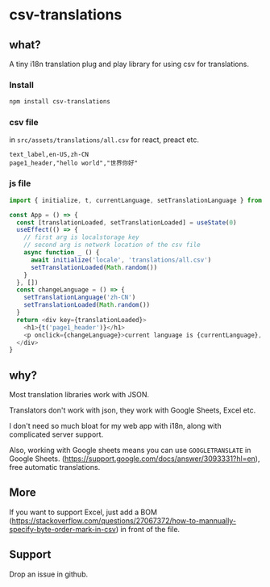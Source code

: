 # csv-translations

## what?

A tiny i18n translation plug and play library for using csv for translations.

### Install

```bash
npm install csv-translations
```

### csv file

in `src/assets/translations/all.csv` for react, preact etc.

```csv
text_label,en-US,zh-CN
page1_header,"hello world","世界你好"
```

### js file

```js
import { initialize, t, currentLanguage, setTranslationLanguage } from 'csv-translations'

const App = () => {
  const [translationLoaded, setTranslationLoaded] = useState(0)
  useEffect(() => {
    // first arg is localstorage key
    // second arg is network location of the csv file
    async function _ () {
      await initialize('locale', 'translations/all.csv')
      setTranslationLoaded(Math.random())
    }
  }, [])
  const changeLanguage = () => {
    setTranslationLanguage('zh-CN')
    setTranslationLoaded(Math.random())
  }
  return <div key={translationLoaded}>
    <h1>{t('page1_header')}</h1>
    <p onclick={changeLanguage}>current language is {currentLanguage}, click me to change.</p>
  </div>
}
```

## why?

Most translation libraries work with JSON.

Translators don't work with json, they work with Google Sheets, Excel etc.

I don't need so much bloat for my web app with i18n, along with complicated server support.

Also, working with Google sheets means you can use `GOOGLETRANSLATE` in Google Sheets. (https://support.google.com/docs/answer/3093331?hl=en), free automatic translations. 

## More

If you want to support Excel, just add a BOM (https://stackoverflow.com/questions/27067372/how-to-mannually-specify-byte-order-mark-in-csv) in front of the file.

## Support

Drop an issue in github. 

